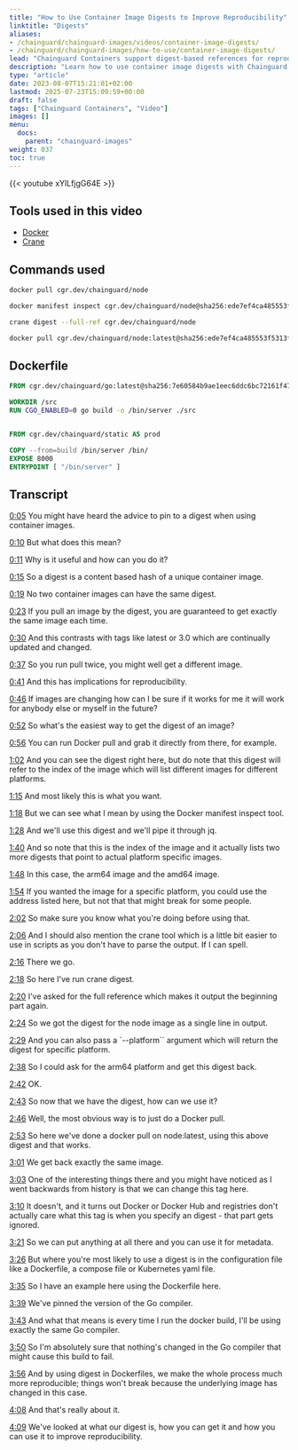 ```yaml
---
title: "How to Use Container Image Digests to Improve Reproducibility"
linktitle: "Digests"
aliases:
- /chainguard/chainguard-images/videos/container-image-digests/
- /chainguard/chainguard-images/how-to-use/container-image-digests/
lead: "Chainguard Containers support digest-based references for reproducible deployments, ensuring you always get the exact same image version across environments."
description: "Learn how to use container image digests with Chainguard Containers for reproducible deployments and version pinning in production environments"
type: "article"
date: 2023-08-07T15:21:01+02:00
lastmod: 2025-07-23T15:09:59+00:00
draft: false
tags: ["Chainguard Containers", "Video"]
images: []
menu:
  docs:
    parent: "chainguard-images"
weight: 037
toc: true
---
```


{{< youtube xYlLfjgG64E >}}

## Tools used in this video

* [Docker](https://docker.io)
* [Crane](https://github.com/google/go-containerregistry/tree/main/cmd/crane)

## Commands used

```sh
docker pull cgr.dev/chainguard/node
```

```sh
docker manifest inspect cgr.dev/chainguard/node@sha256:ede7ef4ca485553f5313f7a02ad3537db1fe337079fc7cfb879f44cf709326db
```

```sh
crane digest --full-ref cgr.dev/chainguard/node
```

```sh
docker pull cgr.dev/chainguard/node:latest@sha256:ede7ef4ca485553f5313f7a02ad3537db1fe337079fc7cfb879f44cf709326db
```

## Dockerfile

```dockerfile
FROM cgr.dev/chainguard/go:latest@sha256:7e60584b9ae1eec6ddc6bc72161f4712bcca066d5b1f511d740bcc0f65b05949 AS build 

WORKDIR /src
RUN CGO_ENABLED=0 go build -o /bin/server ./src


FROM cgr.dev/chainguard/static AS prod

COPY --from=build /bin/server /bin/
EXPOSE 8000
ENTRYPOINT [ "/bin/server" ]
```

## Transcript

<a href="https://youtu.be/xYlLfjgG64E?t=5" target="_blank">0:05</a> You might have heard the advice to pin to a digest when using container images.

<a href="https://youtu.be/xYlLfjgG64E?t=10" target="_blank">0:10</a> But what does this mean?

<a href="https://youtu.be/xYlLfjgG64E?t=11" target="_blank">0:11</a> Why is it useful and how can you do it?

<a href="https://youtu.be/xYlLfjgG64E?t=15" target="_blank">0:15</a> So a digest is a content based hash of a unique container image.

<a href="https://youtu.be/xYlLfjgG64E?t=19" target="_blank">0:19</a> No two container images can have the same digest.

<a href="https://youtu.be/xYlLfjgG64E?t=23" target="_blank">0:23</a> If you pull an image by the digest, you are guaranteed to get exactly the same image each time.

<a href="https://youtu.be/xYlLfjgG64E?t=30" target="_blank">0:30</a> And this contrasts with tags like latest or 3.0 which are continually updated and changed.

<a href="https://youtu.be/xYlLfjgG64E?t=37" target="_blank">0:37</a> So you run pull twice, you might well get a different image.

<a href="https://youtu.be/xYlLfjgG64E?t=41" target="_blank">0:41</a> And this has implications for reproducibility.

<a href="https://youtu.be/xYlLfjgG64E?t=46" target="_blank">0:46</a> If images are changing how can I be sure if it works for me it will work for anybody else or myself in the future?

<a href="https://youtu.be/xYlLfjgG64E?t=52" target="_blank">0:52</a> So what's the easiest way to get the digest of an image?

<a href="https://youtu.be/xYlLfjgG64E?t=56" target="_blank">0:56</a> You can run Docker pull and grab it directly from there, for example.

<a href="https://youtu.be/xYlLfjgG64E?t=62" target="_blank">1:02</a> And you can see the digest right here, but do note that this digest will refer to the index of the image which will list different images for different platforms.

<a href="https://youtu.be/xYlLfjgG64E?t=75" target="_blank">1:15</a> And most likely this is what you want.

<a href="https://youtu.be/xYlLfjgG64E?t=78" target="_blank">1:18</a> But we can see what I mean by using the Docker manifest inspect tool.

<a href="https://youtu.be/xYlLfjgG64E?t=88" target="_blank">1:28</a> And we'll use this digest and we'll pipe it through jq.

<a href="https://youtu.be/xYlLfjgG64E?t=100" target="_blank">1:40</a> And so note that this is the index of the image and it actually lists two more digests that point to actual platform specific images.

<a href="https://youtu.be/xYlLfjgG64E?t=108" target="_blank">1:48</a> In this case, the arm64 image and the amd64 image.

<a href="https://youtu.be/xYlLfjgG64E?t=114" target="_blank">1:54</a> If you wanted the image for a specific platform, you could use the address listed here, but not that that might break for some people.

<a href="https://youtu.be/xYlLfjgG64E?t=122" target="_blank">2:02</a> So make sure you know what you're doing before using that.

<a href="https://youtu.be/xYlLfjgG64E?t=126" target="_blank">2:06</a> And I should also mention the crane tool which is a little bit easier to use in scripts as you don't have to parse the output. If I can spell.

<a href="https://youtu.be/xYlLfjgG64E?t=136" target="_blank">2:16</a> There we go.

<a href="https://youtu.be/xYlLfjgG64E?t=138" target="_blank">2:18</a> So here I've run crane digest.

<a href="https://youtu.be/xYlLfjgG64E?t=140" target="_blank">2:20</a> I've asked for the full reference which makes it output the beginning part again.

<a href="https://youtu.be/xYlLfjgG64E?t=144" target="_blank">2:24</a> So we got the digest for the node image as a single line in output.

<a href="https://youtu.be/xYlLfjgG64E?t=149" target="_blank">2:29</a> And you can also pass a `--platform`` argument which will return the digest for specific platform.

<a href="https://youtu.be/xYlLfjgG64E?t=158" target="_blank">2:38</a> So I could ask for the arm64 platform and get this digest back.

<a href="https://youtu.be/xYlLfjgG64E?t=162" target="_blank">2:42</a> OK.

<a href="https://youtu.be/xYlLfjgG64E?t=163" target="_blank">2:43</a> So now that we have the digest, how can we use it?

<a href="https://youtu.be/xYlLfjgG64E?t=166" target="_blank">2:46</a> Well, the most obvious way is to just do a Docker pull.

<a href="https://youtu.be/xYlLfjgG64E?t=173" target="_blank">2:53</a> So here we've done a docker pull on node:latest, using this above digest and that works.

<a href="https://youtu.be/xYlLfjgG64E?t=181" target="_blank">3:01</a> We get back exactly the same image.

<a href="https://youtu.be/xYlLfjgG64E?t=183" target="_blank">3:03</a> One of the interesting things there and you might have noticed as I went backwards from history is that we can change this tag here.

<a href="https://youtu.be/xYlLfjgG64E?t=190" target="_blank">3:10</a> It doesn't, and it turns out Docker or Docker Hub and registries don't actually care what this tag is when you specify an digest - that part gets ignored.

<a href="https://youtu.be/xYlLfjgG64E?t=201" target="_blank">3:21</a> So we can put anything at all there and you can use it for metadata.

<a href="https://youtu.be/xYlLfjgG64E?t=206" target="_blank">3:26</a> But where you're most likely to use a digest is in the configuration file like a Dockerfile, a compose file or Kubernetes yaml file.

<a href="https://youtu.be/xYlLfjgG64E?t=215" target="_blank">3:35</a> So I have an example here using the Dockerfile here.

<a href="https://youtu.be/xYlLfjgG64E?t=219" target="_blank">3:39</a> We've pinned the version of the Go compiler.

<a href="https://youtu.be/xYlLfjgG64E?t=223" target="_blank">3:43</a> And what that means is every time I run the docker build, I'll be using exactly the same Go compiler.

<a href="https://youtu.be/xYlLfjgG64E?t=230" target="_blank">3:50</a> So I'm absolutely sure that nothing's changed in the Go compiler that might cause this build to fail.

<a href="https://youtu.be/xYlLfjgG64E?t=236" target="_blank">3:56</a> And by using digest in Dockerfiles, we make the whole process much more reproducible; things won't break because the underlying image has changed in this case.

<a href="https://youtu.be/xYlLfjgG64E?t=248" target="_blank">4:08</a> And that's really about it.

<a href="https://youtu.be/xYlLfjgG64E?t=249" target="_blank">4:09</a> We've looked at what our digest is, how you can get it and how you can use it to improve reproducibility.